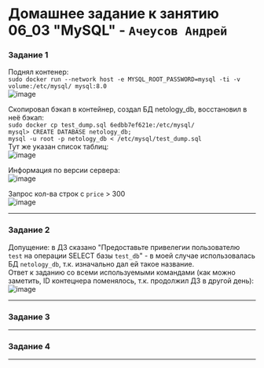# Домашнее задание к занятию  06_03 "MySQL" - `Ачеусов Андрей`

### Задание 1

Поднял контенер:  
`sudo docker run --network host -e MYSQL_ROOT_PASSWORD=mysql -ti -v volume:/etc/mysql/ mysql:8.0`  
![image](https://github.com/AndrewAche/HW_ALL/assets/121398221/f6abee34-2605-4dac-8509-9458c1d4b832)  

Скопировал бэкап в контейнер, создал БД netology_db, восстановил в неё бэкап:  
`sudo docker cp test_dump.sql 6edbb7ef621e:/etc/mysql/`  
`mysql> CREATE DATABASE netology_db;`  
`mysql -u root -p netology_db < /etc/mysql/test_dump.sql`  
Тут же указан список таблиц:  
![image](https://github.com/AndrewAche/HW_ALL/assets/121398221/5b46619f-bac1-4e22-aa82-a214420c70d3)  


Информация по версии сервера:  
![image](https://github.com/AndrewAche/HW_ALL/assets/121398221/20552d02-406d-4f9e-b78a-3911a11c9003)  


Запрос кол-ва строк с `price` > 300  
![image](https://github.com/AndrewAche/HW_ALL/assets/121398221/9d35ac68-21fc-4f2e-bad5-a74863ff7100)  



---



### Задание 2

Допущение: в ДЗ сказано "Предоставьте привелегии пользователю `test` на операции SELECT базы `test_db`" - в моей случае использовалась БД `netology_db`, т.к. изначально дал ей такое название.  
Ответ к заданию со всеми используемыми командами (как можно заметить, ID контецнера поменялось, т.к. продолжил ДЗ в другой день):  
![image](https://github.com/AndrewAche/HW_ALL/assets/121398221/f02d06d3-9db1-4306-982f-d63f1ebd052b)  


---



### Задание 3



---



### Задание 4



---
